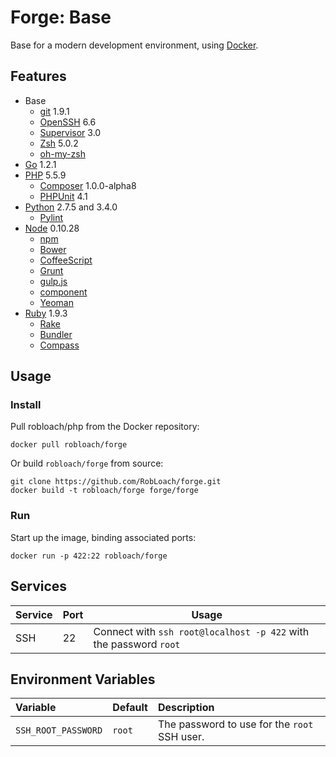 # Forge: Base

Base for a modern development environment, using [Docker](http://docker.io).


## Features

* Base
  * [git](http://www.git-scm.com/) 1.9.1
  * [OpenSSH](http://www.openssh.com/) 6.6
  * [Supervisor](http://supervisord.org/) 3.0
  * [Zsh](http://zsh.org) 5.0.2
  * [oh-my-zsh](http://ohmyz.sh)
* [Go](http://golang.org) 1.2.1
* [PHP](http://php.net/) 5.5.9
  * [Composer](http://getcomposer.org) 1.0.0-alpha8
  * [PHPUnit](http://phpunit.de) 4.1
* [Python](http://python.org) 2.7.5 and 3.4.0
  * [Pylint](http://pylint.org)
* [Node](http://nodejs.org) 0.10.28
  * [npm](http://npmjs.org)
  * [Bower](http://bower.io)
  * [CoffeeScript](http://coffeescript.org)
  * [Grunt](http://gruntjs.com)
  * [gulp.js](http://gulpjs.com)
  * [component](http://component.io)
  * [Yeoman](http://yeoman.io)
* [Ruby](http://ruby-lang.org) 1.9.3
  * [Rake](http://rake.rubyforge.org)
  * [Bundler](http://bundler.io)
  * [Compass](http://compass-style.org)


## Usage

### Install

Pull robloach/php from the Docker repository:
```
docker pull robloach/forge
```

Or build `robloach/forge` from source:
```
git clone https://github.com/RobLoach/forge.git
docker build -t robloach/forge forge/forge
```

### Run

Start up the image, binding associated ports:
```
docker run -p 422:22 robloach/forge
```


## Services

Service     | Port | Usage
------------|------|-------
SSH         | 22   | Connect with `ssh root@localhost -p 422` with the password `root`


## Environment Variables

Variable            | Default | Description
:-------------------|---------|:--------
`SSH_ROOT_PASSWORD` | `root`  | The password to use for the `root` SSH user.
